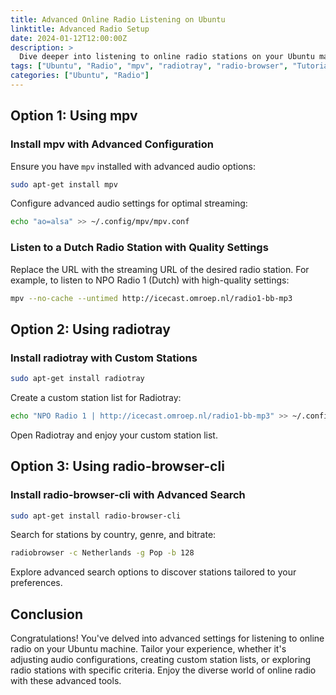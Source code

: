 ```yaml
---
title: Advanced Online Radio Listening on Ubuntu
linktitle: Advanced Radio Setup
date: 2024-01-12T12:00:00Z
description: >
  Dive deeper into listening to online radio stations on your Ubuntu machine using advanced features of command-line tools such as mpv, radiotray, and radio-browser-cli.
tags: ["Ubuntu", "Radio", "mpv", "radiotray", "radio-browser", "Tutorial", "Advanced"]
categories: ["Ubuntu", "Radio"]
---
```


## Option 1: Using mpv

### Install mpv with Advanced Configuration

Ensure you have `mpv` installed with advanced audio options:

```bash
sudo apt-get install mpv
```

Configure advanced audio settings for optimal streaming:

```bash
echo "ao=alsa" >> ~/.config/mpv/mpv.conf
```

### Listen to a Dutch Radio Station with Quality Settings

Replace the URL with the streaming URL of the desired radio station. For example, to listen to NPO Radio 1 (Dutch) with high-quality settings:

```bash
mpv --no-cache --untimed http://icecast.omroep.nl/radio1-bb-mp3
```

## Option 2: Using radiotray

### Install radiotray with Custom Stations

```bash
sudo apt-get install radiotray
```

Create a custom station list for Radiotray:

```bash
echo "NPO Radio 1 | http://icecast.omroep.nl/radio1-bb-mp3" >> ~/.config/radiotray/bookmarks.xml
```

Open Radiotray and enjoy your custom station list.

## Option 3: Using radio-browser-cli

### Install radio-browser-cli with Advanced Search

```bash
sudo apt-get install radio-browser-cli
```

Search for stations by country, genre, and bitrate:

```bash
radiobrowser -c Netherlands -g Pop -b 128
```

Explore advanced search options to discover stations tailored to your preferences.

## Conclusion

Congratulations! You've delved into advanced settings for listening to online radio on your Ubuntu machine. Tailor your experience, whether it's adjusting audio configurations, creating custom station lists, or exploring radio stations with specific criteria. Enjoy the diverse world of online radio with these advanced tools.
